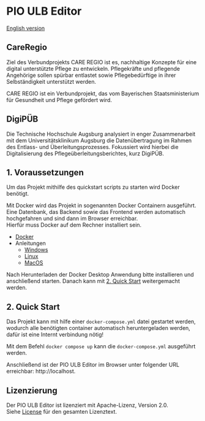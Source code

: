 # PIO ULB Editor
[English version](./README_EN.md)
## CareRegio
Ziel des Verbundprojekts CARE REGIO ist es, nachhaltige Konzepte für eine digital unterstützte Pflege zu entwickeln.  Pflegekräfte und pflegende Angehörige sollen spürbar entlastet sowie Pflegebedürftige in ihrer Selbständigkeit unterstützt werden.

CARE REGIO ist ein Verbundprojekt, das vom Bayerischen Staatsministerium für Gesundheit und Pflege gefördert wird.

## DigiPÜB
Die Technische Hochschule Augsburg analysiert in enger Zusammenarbeit mit dem Universitätsklinikum Augsburg die Datenübertragung im Rahmen des Entlass- und Überleitungsprozesses. Fokussiert wird hierbei die Digitalisierung des Pflegeüberleitungsberichtes, kurz DigiPÜB.

## 1. Voraussetzungen
Um das Projekt mithilfe des quickstart scripts zu starten wird Docker benötigt.

Mit Docker wird das Projekt in sogenannten Docker Containern ausgeführt.  
Eine Datenbank, das Backend sowie das Frontend werden automatisch hochgefahren und sind dann im Browser erreichbar.  
Hierfür muss Docker auf dem Rechner installiert sein.
- [Docker](https://www.docker.com/products/docker-desktop)
- Anleitungen
  - [Windows](https://docs.docker.com/docker-for-windows/install/#start-docker-for-windows)
  - [Linux](https://docs.docker.com/engine/install/linux-postinstall/#manage-docker-as-a-non-root-user)
  - [MacOS](https://docs.docker.com/docker-for-mac/install/#install-and-run-docker-desktop-on-mac)

Nach Herunterladen der Docker Desktop Anwendung bitte installieren und anschließend starten. Danach kann mit [2. Quick Start](#2-quick-start) weitergemacht werden.

## 2. Quick Start
Das Projekt kann mit hilfe einer `docker-compose.yml` datei gestartet werden, wodurch alle benötigten container automatisch heruntergeladen werden, dafür ist eine Internt verbindung nötig!

Mit dem Befehl `docker compose up` kann die `docker-compose.yml` ausgeführt werden.

Anschließend ist der PIO ULB Editor im Browser unter folgender URL erreichbar: http://localhost.


## Lizenzierung
Der PIO ULB Editor ist lizenziert mit Apache-Lizenz, Version 2.0.  
Siehe [License](./LICENSE) für den gesamten Lizenztext.